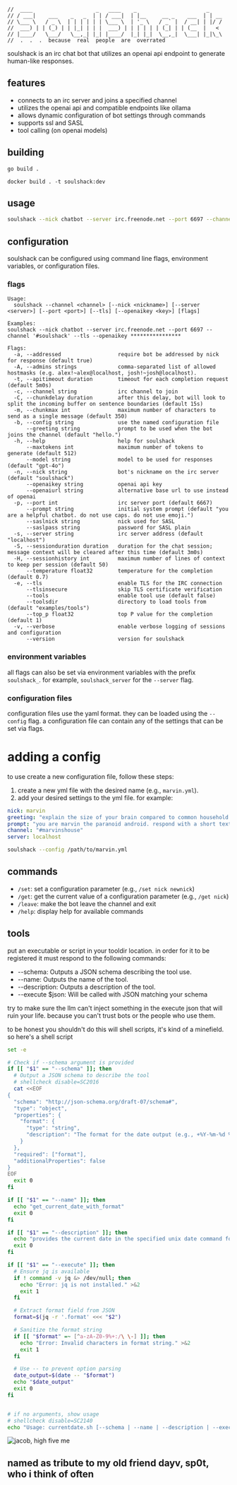     //  ____                    _   ____    _                      _
    // / ___|    ___    _   _  | | / ___|  | |__     __ _    ___  | | __
    // \___ \   / _ \  | | | | | | \___ \  | '_ \   / _` |  / __| | |/ /
    //  ___) | | (_) | | |_| | | |  ___) | | | | | | (_| | | (__  |   <
    // |____/   \___/   \__,_| |_| |____/  |_| |_|  \__,_|  \___| |_|\_\
    //  .  .  .  because  real  people  are  overrated

soulshack is an irc chat bot that utilizes an openai api endpoint to generate human-like responses. 

## features

- connects to an irc server and joins a specified channel
- utilizes the openai api and compatible endpoints like ollama
- allows dynamic configuration of bot settings through commands
- supports ssl and SASL
- tool calling (on openai models)

## building

```bash
go build .
```

```
docker build . -t soulshack:dev
```

## usage

```bash
soulshack --nick chatbot --server irc.freenode.net --port 6697 --channel '#soulshack' --ssl --openaikey ****************
```

## configuration

soulshack can be configured using command line flags, environment variables, or configuration files. 

### flags
```
Usage:
  soulshack --channel <channel> [--nick <nickname>] [--server <server>] [--port <port>] [--tls] [--openaikey <key>] [flags]

Examples:
soulshack --nick chatbot --server irc.freenode.net --port 6697 --channel '#soulshack' --tls --openaikey ****************

Flags:
  -a, --addressed                  require bot be addressed by nick for response (default true)
  -A, --admins strings             comma-separated list of allowed hostmasks (e.g. alex!~alex@localhost, josh!~josh@localhost).
  -t, --apitimeout duration        timeout for each completion request (default 5m0s)
  -c, --channel string             irc channel to join
  -C, --chunkdelay duration        after this delay, bot will look to split the incoming buffer on sentence boundaries (default 15s)
  -m, --chunkmax int               maximum number of characters to send as a single message (default 350)
  -b, --config string              use the named configuration file
      --greeting string            prompt to be used when the bot joins the channel (default "hello.")
  -h, --help                       help for soulshack
      --maxtokens int              maximum number of tokens to generate (default 512)
      --model string               model to be used for responses (default "gpt-4o")
  -n, --nick string                bot's nickname on the irc server (default "soulshack")
      --openaikey string           openai api key
      --openaiurl string           alternative base url to use instead of openai
  -p, --port int                   irc server port (default 6667)
      --prompt string              initial system prompt (default "you are a helpful chatbot. do not use caps. do not use emoji.")
      --saslnick string            nick used for SASL
      --saslpass string            password for SASL plain
  -s, --server string              irc server address (default "localhost")
  -S, --sessionduration duration   duration for the chat session; message context will be cleared after this time (default 3m0s)
  -H, --sessionhistory int         maximum number of lines of context to keep per session (default 50)
      --temperature float32        temperature for the completion (default 0.7)
  -e, --tls                        enable TLS for the IRC connection
      --tlsinsecure                skip TLS certificate verification
      --tools                      enable tool use (default false)
      --toolsdir                   directory to load tools from (default "examples/tools")
      --top_p float32              top P value for the completion (default 1)
  -v, --verbose                    enable verbose logging of sessions and configuration
      --version                    version for soulshack
```

### environment variables

all flags can also be set via environment variables with the prefix `soulshack_`. for example, `soulshack_server` for the `--server` flag.

### configuration files

configuration files use the yaml format. they can be loaded using the `--config` flag. a configuration file can contain any of the settings that can be set via flags.

# adding a config

to use create a new configuration file, follow these steps:

1. create a new yml file with the desired name (e.g., `marvin.yml`).
2. add your desired settings to the yml file. for example:

```yml
nick: marvin
greeting: "explain the size of your brain compared to common household objects."
prompt: "you are marvin the paranoid android. respond with a short text message: "
channel: "#marvinshouse"
server: localhost
```

```bash
soulshack --config /path/to/marvin.yml 
```

## commands

- `/set`: set a configuration parameter (e.g., `/set nick newnick`)
- `/get`: get the current value of a configuration parameter (e.g., `/get nick`)
- `/leave`: make the bot leave the channel and exit
- `/help`: display help for available commands


## tools

put an executable or script in your tooldir location. in order for it to be registered it must respond to the following commands:

- --schema: Outputs a JSON schema describing the tool use.
- --name: Outputs the name of the tool.
- --description: Outputs a description of the tool.
- --execute $json: Will be called with JSON matching your schema


try to make sure the llm can't inject something in the execute json that will ruin your life. 
because you can't trust bots or the people who use them.

to be honest you shouldn't do this will shell scripts, it's kind of a minefield.
so here's a shell script

```bash
set -e

# Check if --schema argument is provided
if [[ "$1" == "--schema" ]]; then
  # Output a JSON schema to describe the tool
  # shellcheck disable=SC2016
  cat <<EOF
{
  "schema": "http://json-schema.org/draft-07/schema#",
  "type": "object",
  "properties": {
    "format": {
      "type": "string",
      "description": "The format for the date output (e.g., +%Y-%m-%d %H:%M:%S)"
    }
  },
  "required": ["format"],
  "additionalProperties": false
}
EOF
  exit 0
fi

if [[ "$1" == "--name" ]]; then
  echo "get_current_date_with_format"
  exit 0
fi

if [[ "$1" == "--description" ]]; then
  echo "provides the current date in the specified unix date command format"
  exit 0
fi

if [[ "$1" == "--execute" ]]; then
  # Ensure jq is available
  if ! command -v jq &> /dev/null; then
    echo "Error: jq is not installed." >&2
    exit 1
  fi

  # Extract format field from JSON
  format=$(jq -r '.format' <<< "$2")

  # Sanitize the format string
  if [[ "$format" =~ [^a-zA-Z0-9%+:/\ \-] ]]; then
    echo "Error: Invalid characters in format string." >&2
    exit 1
  fi

  # Use -- to prevent option parsing
  date_output=$(date -- "$format")
  echo "$date_output"
  exit 0
fi


# if no arguments, show usage
# shellcheck disable=SC2140
echo "Usage: currentdate.sh [--schema | --name | --description | --execute '{"format": "+%Y-%m-%d %H:%M:%S"}']"
```
![jacob, high five me](https://i.imgur.com/CDccJ5r.png)

## named as tribute to my old friend dayv, sp0t, who i think of often
